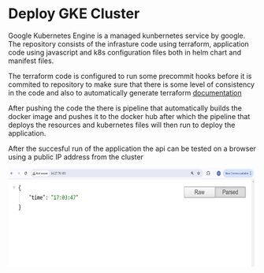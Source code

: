 # Deploy GKE Cluster

Google Kubernetes Engine is a managed kunbernetes service by google. The repository consists of the infrasture code using terraform, application code using javascript and k8s configuration files both in helm chart and manifest files.

The terraform code is configured to run some precommit hooks before it is commited to repository to make sure that there is some level of consistency in the code and also to automatically generate terraform [documentation](infrastructure/README.md)

After pushing the code the there is pipeline that automatically builds the docker image and pushes it to the docker hub after which the pipeline that deploys the resources and kubernetes files will then run to deploy the application.

After the succesful run of the application the api can be tested on a browser using a public IP address from the cluster

<p align="left">
    <img src="./images/timeapp.png" width="500x" height="200x" />
</p>
